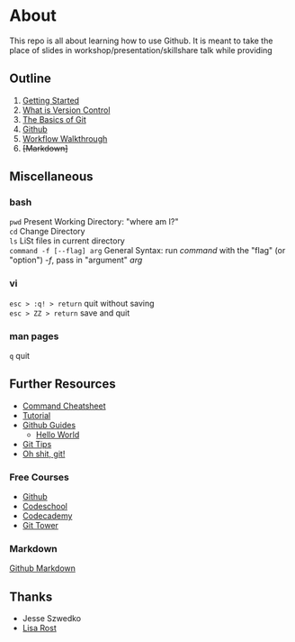 # About
This repo is all about learning how to use Github.  It is meant to take the place of slides in workshop/presentation/skillshare talk while providing

## Outline

1. [Getting Started](getting-started.md)
1. [What is Version Control](vcs.md)
1. [The Basics of Git](git.md)
1. [Github](github.md)
1. [Workflow Walkthrough](walkthrough.md)
1. ~~[Markdown]~~

## Miscellaneous
### bash
`pwd` Present Working Directory: "where am I?"  
`cd` Change Directory  
`ls` LiSt files in current directory  
`command -f [--flag] arg` General Syntax: run *command* with the "flag" (or "option") -*f*, pass in "argument" *arg*

### vi
`esc > :q! > return` quit without saving  
`esc > ZZ > return` save and quit  

### man pages
`q` quit  


## Further Resources
- [Command Cheatsheet](https://services.github.com/kit/downloads/github-git-cheat-sheet.pdf)
- [Tutorial](https://www.atlassian.com/git/tutorials/what-is-version-control)
- [Github Guides](https://guides.github.com/)
  - [Hello World](https://guides.github.com/activities/hello-world/)
- [Git Tips](https://github.com/git-tips/tips)
- [Oh shit, git!](http://ohshitgit.com/)

### Free Courses
- [Github](https://services.github.com/training/)
- [Codeschool](https://www.codeschool.com/courses/try-git)
- [Codecademy](https://www.codecademy.com/learn/learn-git)
- [Git Tower](https://www.git-tower.com/learn/)

### Markdown
[Github Markdown](https://guides.github.com/features/mastering-markdown/)


## Thanks
- Jesse Szwedko
- [Lisa Rost](https://github.com/lisacharlotterost/talk-slides/tree/master/1608_GithubGuide)